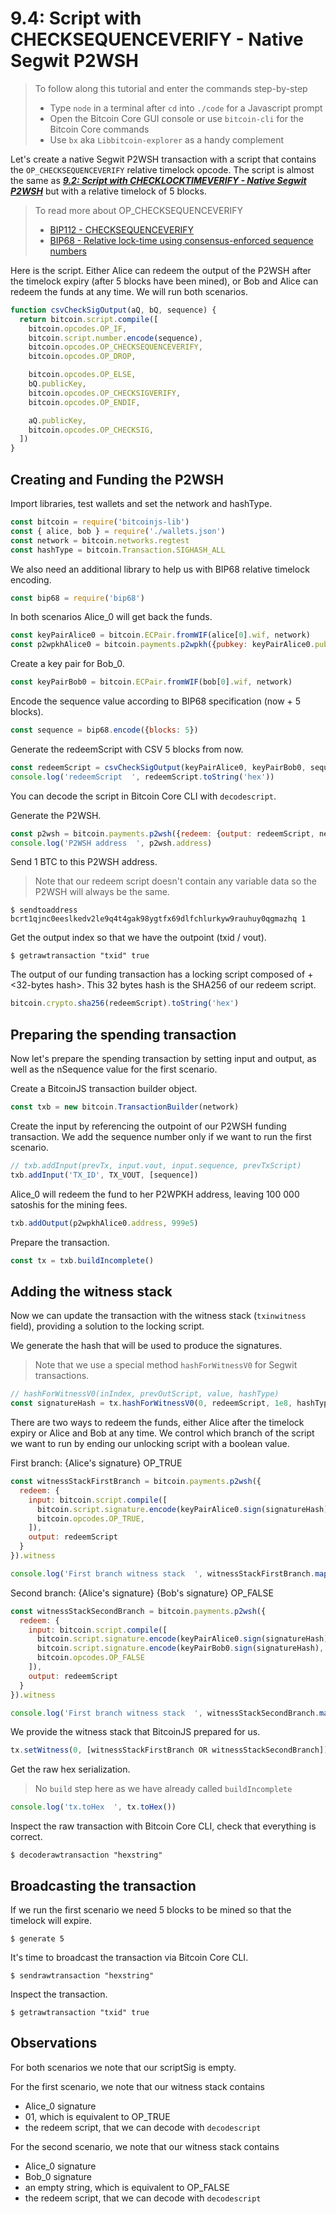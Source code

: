 # 9.4: Script with CHECKSEQUENCEVERIFY - Native Segwit P2WSH

> To follow along this tutorial and enter the commands step-by-step
> * Type `node` in a terminal after `cd` into `./code` for a Javascript prompt
> * Open the Bitcoin Core GUI console or use `bitcoin-cli` for the Bitcoin Core commands
> * Use `bx` aka `Libbitcoin-explorer` as a handy complement 

Let's create a native Segwit P2WSH transaction with a script that contains the `OP_CHECKSEQUENCEVERIFY` relative timelock 
opcode.
The script is almost the same as **_[9.2: Script with CHECKLOCKTIMEVERIFY - Native Segwit P2WSH](09_2_P2WSH_CLTV.md)_** 
but with a relative timelock of 5 blocks.

> To read more about OP_CHECKSEQUENCEVERIFY 
> * [BIP112 - CHECKSEQUENCEVERIFY](https://github.com/bitcoin/bips/blob/master/bip-0112.mediawiki)
> * [BIP68 - Relative lock-time using consensus-enforced sequence numbers](https://github.com/bitcoin/bips/blob/master/bip-0068.mediawiki)

Here is the script.
Either Alice can redeem the output of the P2WSH after the timelock expiry (after 5 blocks have been mined), or Bob and Alice
can redeem the funds at any time. 
We will run both scenarios.
```javascript
function csvCheckSigOutput(aQ, bQ, sequence) {
  return bitcoin.script.compile([
    bitcoin.opcodes.OP_IF,
    bitcoin.script.number.encode(sequence),
    bitcoin.opcodes.OP_CHECKSEQUENCEVERIFY,
    bitcoin.opcodes.OP_DROP,

    bitcoin.opcodes.OP_ELSE,
    bQ.publicKey,
    bitcoin.opcodes.OP_CHECKSIGVERIFY,
    bitcoin.opcodes.OP_ENDIF,

    aQ.publicKey,
    bitcoin.opcodes.OP_CHECKSIG,
  ])
}
```


## Creating and Funding the P2WSH 

Import libraries, test wallets and set the network and hashType.
```javascript
const bitcoin = require('bitcoinjs-lib')
const { alice, bob } = require('./wallets.json')
const network = bitcoin.networks.regtest
const hashType = bitcoin.Transaction.SIGHASH_ALL
```

We also need an additional library to help us with BIP68 relative timelock encoding.
```javascript
const bip68 = require('bip68')
```

In both scenarios Alice_0 will get back the funds.
```javascript
const keyPairAlice0 = bitcoin.ECPair.fromWIF(alice[0].wif, network)
const p2wpkhAlice0 = bitcoin.payments.p2wpkh({pubkey: keyPairAlice0.publicKey, network})
```

Create a key pair for Bob_0.
```javascript
const keyPairBob0 = bitcoin.ECPair.fromWIF(bob[0].wif, network)
```

Encode the sequence value according to BIP68 specification (now + 5 blocks).
```javascript
const sequence = bip68.encode({blocks: 5})
```

Generate the redeemScript with CSV 5 blocks from now.
```javascript
const redeemScript = csvCheckSigOutput(keyPairAlice0, keyPairBob0, sequence)
console.log('redeemScript  ', redeemScript.toString('hex'))
```

You can decode the script in Bitcoin Core CLI with `decodescript`.

Generate the P2WSH.
```javascript
const p2wsh = bitcoin.payments.p2wsh({redeem: {output: redeemScript, network}, network})
console.log('P2WSH address  ', p2wsh.address)
```

Send 1 BTC to this P2WSH address.
> Note that our redeem script doesn't contain any variable data so the P2WSH will always be the same.
```
$ sendtoaddress bcrt1qjnc0eeslkedv2le9q4t4gak98ygtfx69dlfchlurkyw9rauhuy0qgmazhq 1
```

Get the output index so that we have the outpoint (txid / vout).
```
$ getrawtransaction "txid" true
```

The output of our funding transaction has a locking script composed of <version byte> + <32-bytes hash>.
This 32 bytes hash is the SHA256 of our redeem script.
```javascript
bitcoin.crypto.sha256(redeemScript).toString('hex')
```


## Preparing the spending transaction

Now let's prepare the spending transaction by setting input and output, as well as the nSequence value for the first 
scenario.

Create a BitcoinJS transaction builder object.
```javascript
const txb = new bitcoin.TransactionBuilder(network)
```

Create the input by referencing the outpoint of our P2WSH funding transaction.
We add the sequence number only if we want to run the first scenario.
```javascript
// txb.addInput(prevTx, input.vout, input.sequence, prevTxScript)
txb.addInput('TX_ID', TX_VOUT, [sequence])
```

Alice_0 will redeem the fund to her P2WPKH address, leaving 100 000 satoshis for the mining fees.
```javascript
txb.addOutput(p2wpkhAlice0.address, 999e5)
```

Prepare the transaction.
```javascript
const tx = txb.buildIncomplete()
```


## Adding the witness stack

Now we can update the transaction with the witness stack (`txinwitness` field), providing a solution to the locking script.

We generate the hash that will be used to produce the signatures.
> Note that we use a special method `hashForWitnessV0` for Segwit transactions.
```javascript
// hashForWitnessV0(inIndex, prevOutScript, value, hashType)
const signatureHash = tx.hashForWitnessV0(0, redeemScript, 1e8, hashType)
```

There are two ways to redeem the funds, either Alice after the timelock expiry or Alice and Bob at any time.
We control which branch of the script we want to run by ending our unlocking script with a boolean value.

First branch: {Alice's signature} OP_TRUE
```javascript
const witnessStackFirstBranch = bitcoin.payments.p2wsh({
  redeem: {
    input: bitcoin.script.compile([
      bitcoin.script.signature.encode(keyPairAlice0.sign(signatureHash), hashType),
      bitcoin.opcodes.OP_TRUE,
    ]),
    output: redeemScript
  }
}).witness

console.log('First branch witness stack  ', witnessStackFirstBranch.map(x => x.toString('hex')))
```

Second branch: {Alice's signature} {Bob's signature} OP_FALSE
```javascript
const witnessStackSecondBranch = bitcoin.payments.p2wsh({
  redeem: {
    input: bitcoin.script.compile([
      bitcoin.script.signature.encode(keyPairAlice0.sign(signatureHash), hashType),
      bitcoin.script.signature.encode(keyPairBob0.sign(signatureHash), hashType),
      bitcoin.opcodes.OP_FALSE
    ]),
    output: redeemScript
  }
}).witness

console.log('First branch witness stack  ', witnessStackSecondBranch.map(x => x.toString('hex')))
```

We provide the witness stack that BitcoinJS prepared for us. 
```javascript
tx.setWitness(0, [witnessStackFirstBranch OR witnessStackSecondBranch])
```

Get the raw hex serialization.
> No `build` step here as we have already called `buildIncomplete`
```javascript
console.log('tx.toHex  ', tx.toHex())
```

Inspect the raw transaction with Bitcoin Core CLI, check that everything is correct.
```
$ decoderawtransaction "hexstring"
```


## Broadcasting the transaction

If we run the first scenario we need 5 blocks to be mined so that the timelock will expire.
```
$ generate 5
```

It's time to broadcast the transaction via Bitcoin Core CLI.
```
$ sendrawtransaction "hexstring"
```

Inspect the transaction.
```
$ getrawtransaction "txid" true
```


## Observations

For both scenarios we note that our scriptSig is empty.

For the first scenario, we note that our witness stack contains
  * Alice_0 signature
  * 01, which is equivalent to OP_TRUE
  * the redeem script, that we can decode with `decodescript` 
  
For the second scenario, we note that our witness stack contains
  * Alice_0 signature
  * Bob_0 signature
  * an empty string, which is equivalent to OP_FALSE
  * the redeem script, that we can decode with `decodescript`
